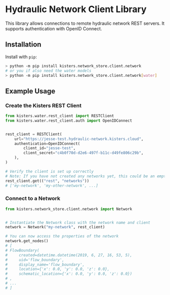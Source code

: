 # Hydraulic Network Client Library

This library allows connections to remote hydraulic network REST servers. It
supports authentication with OpenID Connect.

## Installation

Install with `pip`:

```bash
> python -m pip install kisters.network_store.client.network
# or you if also need the water models
> python -m pip install kisters.network_store.client.network[water]
```


## Example Usage

### Create the Kisters REST Client

```python
from kisters.water.rest_client import RESTClient
from kisters.water.rest_client.auth import OpenIDConnect


rest_client = RESTClient(
    url="https://jesse-test.hydraulic-network.kisters.cloud",
    authentication=OpenIDConnect(
        client_id="jesse-test",
        client_secret="c4b0f70d-d2e6-497f-b11c-d49fe806c29b",
    ),
)

# Verify the client is set up correctly
# Note: If you have not created any networks yet, this could be an empty list
rest_client.get(("rest", "networks"))
# ['my-network', 'my-other-network', ...]
```

### Connect to a Network

```python
from kisters.network_store.client.network import Network


# Instantiate the Network class with the network name and client
network = Network("my-network", rest_client)

# You can now access the properties of the network
network.get_nodes()
# [
# FlowBoundary(
#     created=datetime.datetime(2019, 6, 27, 16, 53, 5),
#     uid='flow_boundary',
#     display_name='flow_boundary',
#     location={'x': 0.0, 'y': 0.0, 'z': 0.0},
#     schematic_location={'x': 0.0, 'y': 0.0, 'z': 0.0})
# ,
# ...
# ]
```

